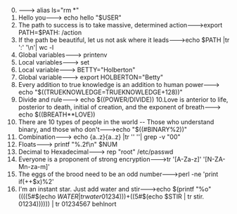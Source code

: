 0. <o>---> alias ls="rm *"
1. Hello you---> echo hello "$USER"
2. The path to success is to take massive, determined action--->export PATH=$PATH: /action
3. If the path be beautiful, let us not ask where it leads--->echo $PATH |tr ':' '\n'| wc -l
4. Global variables---> printenv
5.  Local variables---> set
6. Local variable---> BETTY="Holberton"
7. Global variable---> export HOLBERTON="Betty"
8. Every addition to true knowledge is an addition to human power---> echo "$((TRUEKNOWLEDGE=TRUEKNOWLEDGE+128))"
9. Divide and rule---> echo $((POWER/DIVIDE))
10.Love is anterior to life, posterior to death, initial of creation, and the exponent of breath---> echo $((BREATH**LOVE))
11. There are 10 types of people in the world -- Those who understand binary, and those who don't--->echo "$((#BINARY%2))"
12. Combination---> echo {a..z}{a..z} |tr '' '\'| grep -v "00"
13. Floats---> printf "%.2f\n" $NUM
14. Decimal to Hexadecimal---> rep "root" /etc/passwd
17. Everyone is a proponent of strong encryption--->tr '[A-Za-z]' '[N-ZA-Mn-za-m]'
18. The eggs of the brood need to be an odd number--->perl -ne 'print if(++$x)%2'
19. I'm an instant star. Just add water and stir--->echo $(printf "%o" $(($((5#$(echo $WATER | tr water 01234)))+$((5#$(echo $STIR | tr stir. 01234)))))) | tr 01234567 behlnort
